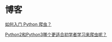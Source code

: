 # 博客

[如何入门 Python 爬虫？](https://www.zhihu.com/question/20899988/answer/96904827)

[Python2和Python3哪个更适合初学者学习来爬虫呢？](https://www.zhihu.com/question/55522117/answer/145075810)